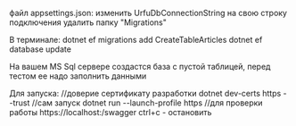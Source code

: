 файл appsettings.json: 
изменить UrfuDbConnectionString на свою строку подключения
удалить папку "Migrations"

В терминале:
dotnet ef migrations add CreateTableArticles
dotnet ef database update

На вашем MS Sql сервере создастся база с пустой таблицей, перед тестом ее надо заполнить данными

Для запуска:
//доверие сертификату разработки
dotnet dev-certs https --trust 
//сам запуск
dotnet run --launch-profile https
//для проверки работы
https://localhost:<port>/swagger
ctrl+c - остановить
